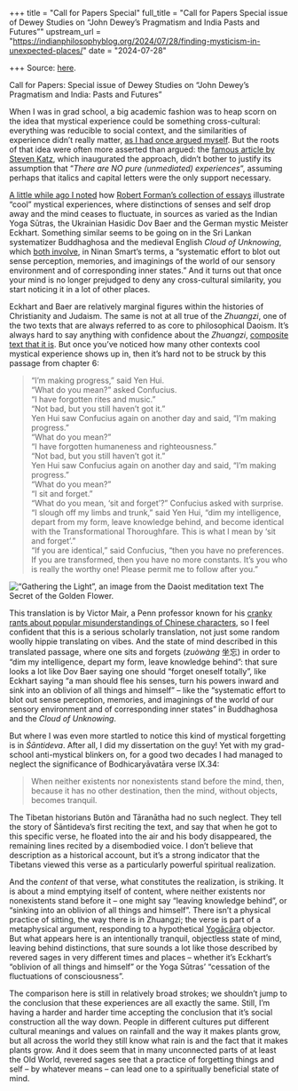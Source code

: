 +++
title = "Call for Papers Special"
full_title = "Call for Papers Special issue of Dewey Studies on “John Dewey’s Pragmatism and India Pasts and Futures”"
upstream_url = "https://indianphilosophyblog.org/2024/07/28/finding-mysticism-in-unexpected-places/"
date = "2024-07-28"

+++
Source: [here](https://indianphilosophyblog.org/2024/07/28/finding-mysticism-in-unexpected-places/).

Call for Papers: Special issue of Dewey Studies on “John Dewey’s Pragmatism and India: Pasts and Futures”

When I was in grad school, a big academic fashion was to heap scorn on the idea that mystical experience could be something cross-cultural: everything was reducible to social context, and the similarities of experience didn’t really matter, [as I had once argued myself](https://loveofallwisdom.com/blog/2012/09/the-trouble-with-phenomenological-similarities/). But the roots of that idea were often more asserted than argued: the [famous article by Steven Katz](https://philpapers.org/rec/KATLEA), which inaugurated the approach, didn’t bother to justify its assumption that “*There are NO pure (unmediated) experiences*“, assuming perhaps that italics and capital letters were the only support necessary.

[A little while ago I noted](https://loveofallwisdom.com/blog/2022/11/mystical-experience-across-cultures/) how [Robert Forman’s collection of essays](https://www.amazon.com/Problem-Pure-Consciousness-Mysticism-Philosophy/dp/0195109767) illustrate “cool” mystical experiences, where distinctions of senses and self drop away and the mind ceases to fluctuate, in sources as varied as the Indian Yoga Sūtras, the Ukrainian Hasidic Dov Baer and the German mystic Meister Eckhart. Something similar seems to be going on in the Sri Lankan systematizer Buddhaghosa and the medieval English *Cloud of Unknowing*, which [both involve](https://loveofallwisdom.com/blog/2022/11/who-cares-about-phenomenological-similarities/), in Ninan Smart’s terms, a “systematic effort to blot out sense perception, memories, and imaginings of the world of our sensory environment and of corresponding inner states.” And it turns out that once your mind is no longer prejudged to deny any cross-cultural similarity, you start noticing it in a lot of other places.

Eckhart and Baer are relatively marginal figures within the histories of Christianity and Judaism. The same is not at all true of the *Zhuangzi*, one of the two texts that are always referred to as core to philosophical Daoism. It’s always hard to say anything with confidence about the *Zhuangzi*, [composite text that it is](https://loveofallwisdom.com/blog/2014/11/reading-the-zhuangzi-as-a-composite-text/). But once you’ve noticed how many other contexts cool mystical experience shows up in, then it’s hard not to be struck by this passage from chapter 6:

> “I’m making progress,” said Yen Hui.  
> “What do you mean?” asked Confucius.  
> “I have forgotten rites and music.”  
> “Not bad, but you still haven’t got it.”  
> Yen Hui saw Confucius again on another day and said, “I’m making
> progress.”  
> “What do you mean?”  
> “I have forgotten humaneness and righteousness.”  
> “Not bad, but you still haven’t got it.”  
> Yen Hui saw Confucius again on another day and said, “I’m making
> progress.”  
> “What do you mean?”  
> “I sit and forget.”  
> “What do you mean, ‘sit and forget’?” Confucius asked with surprise.  
> “I slough off my limbs and trunk,” said Yen Hui, “dim my intelligence,
> depart from my form, leave knowledge behind, and become identical with
> the Transformational Thoroughfare. This is what I mean by ‘sit and
> forget’.”  
> “If you are identical,” said Confucius, “then you have no preferences.
> If you are transformed, then you have no more constants. It’s you who
> is really the worthy one! Please permit me to follow after you.”

<div class="wp-block-image">

![“Gathering the Light”, an image from the Daoist meditation text *The Secret of the Golden Flower*.](https://loveofallwisdom.com/wp-content/uploads/2024/07/daoist-meditation-238x300.gif)

</div>

This translation is by Victor Mair, a Penn professor known for his [cranky rants about popular misunderstandings of Chinese characters](https://pinyin.info/chinese/crisis.html), so I feel confident that this is a serious scholarly translation, not just some random woolly hippie translating on vibes. And the state of mind described in this translated passage, where one sits and forgets (*zuòwàng* 坐忘) in order to “dim my intelligence, depart my form, leave knowledge behind”: that sure looks a lot like Dov Baer saying one should “forget oneself totally”, like Eckhart saying “a man should flee his senses, turn his powers inward and sink into an oblivion of all things and himself” – like the “systematic effort to blot out sense perception, memories, and imaginings of the world of our sensory environment and of corresponding inner states” in Buddhaghosa and the *Cloud of Unknowing*.

But where I was even more startled to notice this kind of mystical forgetting is in *Śāntideva*. After all, I did my dissertation on the guy! Yet with my grad-school anti-mystical blinkers on, for a good two decades I had managed to neglect the significance of Bodhicaryāvatāra verse IX.34:

> When neither existents nor nonexistents stand before the mind, then,
> because it has no other destination, then the mind, without objects,
> becomes tranquil.

The Tibetan historians Butön and Tāranātha had no such neglect. They tell the story of Śāntideva’s first reciting the text, and say that when he got to this specific verse, he floated into the air and his body disappeared, the remaining lines recited by a disembodied voice. I don’t believe that description as a historical account, but it’s a strong indicator that the Tibetans viewed this verse as a particularly powerful spiritual realization.

And the *content* of that verse, what constitutes the realization, is striking. It is about a mind emptying itself of content, where neither existents nor nonexistents stand before it – one might say “leaving knowledge behind”, or “sinking into an oblivion of all things and himself”. There isn’t a physical practice of sitting, the way there is in Zhuangzi; the verse is part of a metaphysical argument, responding to a hypothetical [Yogācāra](https://www.britannica.com/topic/Yogachara) objector. But what appears here is an intentionally tranquil, objectless state of mind, leaving behind distinctions, that sure sounds a lot like those described by revered sages in very different times and places – whether it’s Eckhart’s “oblivion of all things and himself” or the Yoga Sūtras’ “cessation of the fluctuations of consciousness”.

The comparison here is still in relatively broad strokes; we shouldn’t jump to the conclusion that these experiences are all exactly the same. Still, I’m having a harder and harder time accepting the conclusion that it’s social construction all the way down. People in different cultures put different cultural meanings and values on rainfall and the way it makes plants grow, but all across the world they still know what rain is and the fact that it makes plants grow. And it does seem that in many unconnected parts of at least the Old World, revered sages see that a practice of forgetting things and self – by whatever means – can lead one to a spiritually beneficial state of mind.
